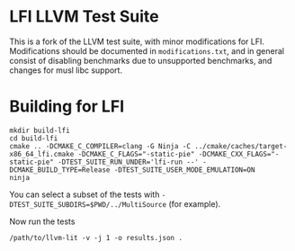 # LFI LLVM Test Suite

This is a fork of the LLVM test suite, with minor modifications for LFI.
Modifications should be documented in `modifications.txt`, and in general
consist of disabling benchmarks due to unsupported benchmarks, and changes for
musl libc support.

# Building for LFI

```
mkdir build-lfi
cd build-lfi
cmake .. -DCMAKE_C_COMPILER=clang -G Ninja -C ../cmake/caches/target-x86_64_lfi.cmake -DCMAKE_C_FLAGS="-static-pie" -DCMAKE_CXX_FLAGS="-static-pie" -DTEST_SUITE_RUN_UNDER='lfi-run --' -DCMAKE_BUILD_TYPE=Release -DTEST_SUITE_USER_MODE_EMULATION=ON
ninja
```

You can select a subset of the tests with `-DTEST_SUITE_SUBDIRS=$PWD/../MultiSource` (for example).

Now run the tests

```
/path/to/llvm-lit -v -j 1 -o results.json .
```
